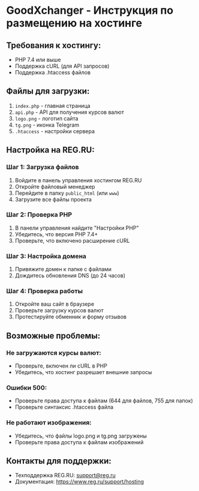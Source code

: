 # GoodXchanger - Инструкция по размещению на хостинге

## Требования к хостингу:
- PHP 7.4 или выше
- Поддержка cURL (для API запросов)
- Поддержка .htaccess файлов

## Файлы для загрузки:
1. `index.php` - главная страница
2. `api.php` - API для получения курсов валют
3. `logo.png` - логотип сайта
4. `tg.png` - иконка Telegram
5. `.htaccess` - настройки сервера

## Настройка на REG.RU:

### Шаг 1: Загрузка файлов
1. Войдите в панель управления хостингом REG.RU
2. Откройте файловый менеджер
3. Перейдите в папку `public_html` (или `www`)
4. Загрузите все файлы проекта

### Шаг 2: Проверка PHP
1. В панели управления найдите "Настройки PHP"
2. Убедитесь, что версия PHP 7.4+
3. Проверьте, что включено расширение cURL

### Шаг 3: Настройка домена
1. Привяжите домен к папке с файлами
2. Дождитесь обновления DNS (до 24 часов)

### Шаг 4: Проверка работы
1. Откройте ваш сайт в браузере
2. Проверьте загрузку курсов валют
3. Протестируйте обменник и форму отзывов

## Возможные проблемы:

### Не загружаются курсы валют:
- Проверьте, включен ли cURL в PHP
- Убедитесь, что хостинг разрешает внешние запросы

### Ошибки 500:
- Проверьте права доступа к файлам (644 для файлов, 755 для папок)
- Проверьте синтаксис .htaccess файла

### Не работают изображения:
- Убедитесь, что файлы logo.png и tg.png загружены
- Проверьте права доступа к файлам изображений

## Контакты для поддержки:
- Техподдержка REG.RU: support@reg.ru
- Документация: https://www.reg.ru/support/hosting